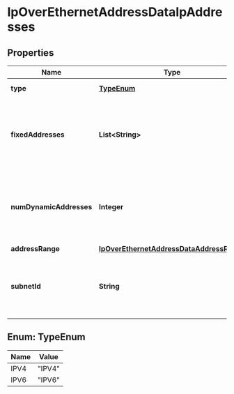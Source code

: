 
# IpOverEthernetAddressDataIpAddresses

## Properties
Name | Type | Description | Notes
------------ | ------------- | ------------- | -------------
**type** | [**TypeEnum**](#TypeEnum) | The type of the IP addresses. Permitted values: IPV4, IPV6.  | 
**fixedAddresses** | **List&lt;String&gt;** | Fixed addresses to assign (from the subnet defined by \&quot;subnetId\&quot; if provided). Exactly one of \&quot;fixedAddresses\&quot;, \&quot;numDynamicAddresses\&quot; or \&quot;ipAddressRange\&quot; shall be present.  |  [optional]
**numDynamicAddresses** | **Integer** | Number of dynamic addresses to assign (from the subnet defined by \&quot;subnetId\&quot; if provided). Exactly one of \&quot;fixedAddresses\&quot;, \&quot;numDynamicAddresses\&quot; or \&quot;ipAddressRange\&quot; shall be present.  |  [optional]
**addressRange** | [**IpOverEthernetAddressDataAddressRange**](IpOverEthernetAddressDataAddressRange.md) |  |  [optional]
**subnetId** | **String** | Subnet defined by the identifier of the subnet resource in the VIM. In case this attribute is present, IP addresses from that subnet will be assigned; otherwise, IP addresses not bound to a subnet will be assigned.  |  [optional]


<a name="TypeEnum"></a>
## Enum: TypeEnum
Name | Value
---- | -----
IPV4 | &quot;IPV4&quot;
IPV6 | &quot;IPV6&quot;



